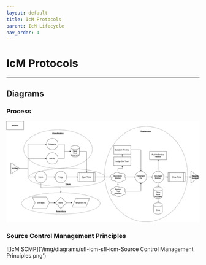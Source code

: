```yaml
---
layout: default
title: IcM Protocols
parent: IcM Lifecycle
nav_order: 4
---
```


# IcM Protocols

---

## Diagrams

### Process

![IcM Process](/img/diagrams/sfl-icm-Process.png)

### Source Control Management Principles

![IcM SCMP]('/img/diagrams/sfl-icm-sfl-icm-Source Control Management Principles.png')
